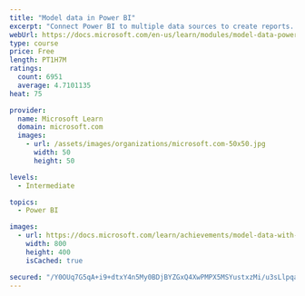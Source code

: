 ```yaml
---
title: "Model data in Power BI"
excerpt: "Connect Power BI to multiple data sources to create reports. Define the relationship between your data sources."
webUrl: https://docs.microsoft.com/en-us/learn/modules/model-data-power-bi/
type: course
price: Free
length: PT1H7M
ratings:
  count: 6951
  average: 4.7101135
heat: 75

provider:
  name: Microsoft Learn
  domain: microsoft.com
  images:
    - url: /assets/images/organizations/microsoft.com-50x50.jpg
      width: 50
      height: 50

levels:
  - Intermediate

topics:
  - Power BI

images:
  - url: https://docs.microsoft.com/learn/achievements/model-data-with-power-bi-desktop-social.png
    width: 800
    height: 400
    isCached: true

secured: "/Y0OUq7G5qA+i9+dtxY4n5My0BDjBYZGxQ4XwPMPX5MSYustxzMi/u3sLlpqax+kvoS7BFvsYg6Lf16VvV2Sz+ybWC42dgyQhiRuiQzDCgq3UJwJf0PMQy0X6Pg1NZsTuS6z9XhQ4Y4khlFaQQ6HeI0UDfA73Ou1B4kzUOChn46RGzoKb5Y20hLorx9XSTjERvLRETcoV2pU6Ocu+Vfsto3+jwBxy/Ggv3Dkz+3O0seYunT5xFqk7cAAh1nOF4m8/gk5K0kxUvFJP6lqPxChghpsuPbV1CHKdNzoYBmFvocNlaK6g1mgjqFFdguc5CWjhLNLMGo/GVhja63TPIZkj+tK+yRCCedH/CL9kwFVovNwAO3puwXONB1BxFy8OgfTk3ZhF675SevvAShNtMaux3FoRVB2DkUS40Z6TjDncOU=;/QftS2/1sgNY9/sKugTFIg=="
---
```


